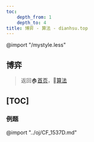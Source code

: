 ```yaml
---
toc:
    depth_from: 1
    depth_to: 4
title: 博弈 - 算法 - dianhsu.top
---
```

@import "/mystyle.less"

## 博弈
> 返回:house:[首页](../../index.html)，:rocket:[算法](../index.html)

[TOC]
---

### 例题

@import "../oj/CF_1537D.md"
